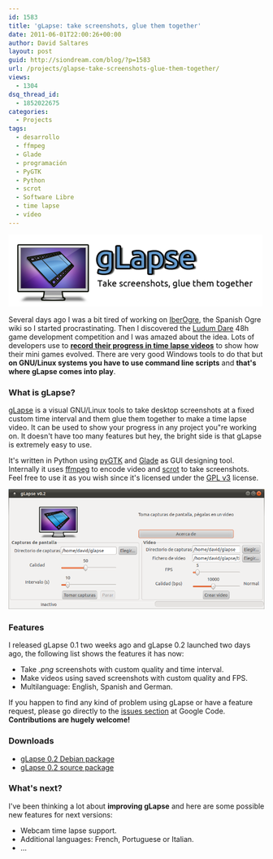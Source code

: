 ```yaml
---
id: 1583
title: 'gLapse: take screenshots, glue them together'
date: 2011-06-01T22:00:26+00:00
author: David Saltares
layout: post
guid: http://siondream.com/blog/?p=1583
url: /projects/glapse-take-screenshots-glue-them-together/
views:
  - 1304
dsq_thread_id:
  - 1852022675
categories:
  - Projects
tags:
  - desarrollo
  - ffmpeg
  - Glade
  - programación
  - PyGTK
  - Python
  - scrot
  - Software Libre
  - time lapse
  - vídeo
---
```


![glapse-logo.png](/img/glapse/glapse-logo.png)

Several days ago I was a bit tired of working on [IberOgre](/en/proyectos/iberogre/), the Spanish Ogre wiki so I started procrastinating. Then I discovered the [Ludum Dare](http://ludumdare.com/compo/) 48h game development competition and I was amazed about the idea. Lots of developers use to **[record their progress in time lapse videos](http://www.vimeo.com/23581777)** to show how their mini games evolved. There are very good Windows tools to do that but **on GNU/Linux systems you have to use command line scripts** and **that's where gLapse comes into play**.

### What is gLapse?

[gLapse](http://code.google.com/p/glapse/) is a visual GNU/Linux tools to take desktop screenshots at a fixed custom time interval and them glue them together to make a time lapse video. It can be used to show your progress in any project you"re working on. It doesn't have too many features but hey, the bright side is that gLapse is extremely easy to use.

It's written in Python using [pyGTK](http://www.pygtk.org/) and [Glade](http://glade.gnome.org/) as GUI designing tool. Internally it uses [ffmpeg](http://ffmpeg.org/) to encode video and [scrot](http://freshmeat.net/projects/scrot/) to take screenshots. Feel free to use it as you wish since it's licensed under the [GPL v3](http://www.gnu.org/licenses/gpl-3.0.html) license.

![glapse-02.png](/img/glapse/glapse-02.png)

### Features

I released gLapse 0.1 two weeks ago and gLapse 0.2 launched two days ago, the following list shows the features it has now:

*   Take *.png* screenshots with custom quality and time interval.
*   Make videos using saved screenshots with custom quality and FPS.
*   Multilanguage: English, Spanish and German.

If you happen to find any kind of problem using gLapse or have a feature request, please go directly to the [issues section](http://code.google.com/p/glapse/issues/list) at Google Code. **Contributions are hugely welcome!**

### Downloads

*   [gLapse 0.2 Debian package](http://glapse.googlecode.com/files/glapse_0.2_all.deb)
*   [gLapse 0.2 source package](http://glapse.googlecode.com/files/glapse-0.2.tar.gz)

### What's next?

I've been thinking a lot about **improving gLapse** and here are some possible new features for next versions:

*   Webcam time lapse support.
*   Additional languages: French, Portuguese or Italian.
*   ...